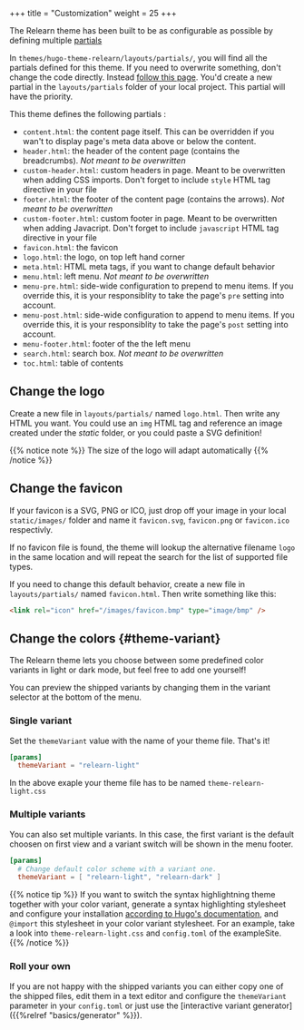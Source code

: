 +++
title = "Customization"
weight = 25
+++

The Relearn theme has been built to be as configurable as possible by defining multiple [partials](https://gohugo.io/templates/partials/)

In `themes/hugo-theme-relearn/layouts/partials/`, you will find all the partials defined for this theme. If you need to overwrite something, don't change the code directly. Instead [follow this page](https://gohugo.io/themes/customizing/). You'd create a new partial in the `layouts/partials` folder of your local project. This partial will have the priority.

This theme defines the following partials :

- `content.html`: the content page itself. This can be overridden if you wan't to display page's meta data above or below the content.
- `header.html`: the header of the content page (contains the breadcrumbs). _Not meant to be overwritten_
- `custom-header.html`: custom headers in page. Meant to be overwritten when adding CSS imports. Don't forget to include `style` HTML tag directive in your file
- `footer.html`: the footer of the content page (contains the arrows). _Not meant to be overwritten_
- `custom-footer.html`:  custom footer in page. Meant to be overwritten when adding Javacript. Don't forget to include `javascript` HTML tag directive in your file
- `favicon.html`: the favicon
- `logo.html`: the logo, on top left hand corner
- `meta.html`: HTML meta tags, if you want to change default behavior
- `menu.html`: left menu. _Not meant to be overwritten_
- `menu-pre.html`: side-wide configuration to prepend to menu items. If you override this, it is your responsiblity to take the page's `pre` setting into account.
- `menu-post.html`: side-wide configuration to append to menu items. If you override this, it is your responsiblity to take the page's `post` setting into account.
- `menu-footer.html`: footer of the the left menu
- `search.html`: search box. _Not meant to be overwritten_
- `toc.html`: table of contents

## Change the logo

Create a new file in `layouts/partials/` named `logo.html`. Then write any HTML you want.
You could use an `img` HTML tag and reference an image created under the *static* folder, or you could paste a SVG definition!

{{% notice note %}}
The size of the logo will adapt automatically
{{% /notice %}}

## Change the favicon

If your favicon is a SVG, PNG or ICO, just drop off your image in your local `static/images/` folder and name it `favicon.svg`, `favicon.png` or `favicon.ico` respectivly.

If no favicon file is found, the theme will lookup the alternative filename `logo` in the same location and will repeat the search for the list of supported file types.

If you need to change this default behavior, create a new file in `layouts/partials/` named `favicon.html`. Then write something like this:

```html
<link rel="icon" href="/images/favicon.bmp" type="image/bmp" />
```

## Change the colors {#theme-variant}

The Relearn theme lets you choose between some predefined color variants in light or dark mode, but feel free to add one yourself!

You can preview the shipped variants by changing them in the variant selector at the bottom of the menu.

### Single variant

Set the `themeVariant` value with the name of your theme file. That's it!

```toml
[params]
  themeVariant = "relearn-light"
```

In the above exaple your theme file has to be named `theme-relearn-light.css`

### Multiple variants

You can also set multiple variants. In this case, the first variant is the default choosen on first view and a variant switch will be shown in the menu footer.

```toml
[params]
  # Change default color scheme with a variant one.
  themeVariant = [ "relearn-light", "relearn-dark" ]
```

{{% notice tip %}}
If you want to switch the syntax highlightning theme together with your color variant, generate a syntax highlighting stylesheet and configure your installation [according to Hugo's documentation](https://gohugo.io/content-management/syntax-highlighting/), and `@import` this stylesheet in your color variant stylesheet. For an example, take a look into `theme-relearn-light.css` and `config.toml` of the exampleSite.
{{% /notice %}}

### Roll your own

If you are not happy with the shipped variants you can either copy one of the shipped files, edit them in a text editor and configure the `themeVariant` parameter in your `config.toml` or just use the [interactive variant generator]({{%relref "basics/generator" %}}).
